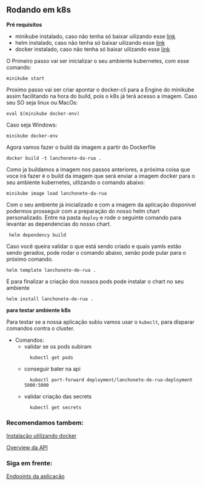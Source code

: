 
## Rodando em k8s

**Pré requisitos**
- minikube instalado, caso não tenha só baixar uilizando esse [link](https://minikube.sigs.k8s.io/docs/start/)
- helm instalado, caso não tenha só baixar uilizando esse [link](https://helm.sh/docs/intro/install/)
- docker instalado, caso não tenha só baixar uilizando esse [link](https://docs.docker.com/engine/install/)  

O Primeiro passo vai ser inicializar o seu ambiente kubernetes, com esse comando:
```shell
minikube start
```

Proximo passo vai ser criar apontar o docker-cli para a Engine do minikube assim facilitando na hora do build, pois o k8s já terá acesso a imagem. 
Caso seu SO seja linux ou MacOs:
```shell
eval $(minikube docker-env)
```
Caso seja Windows:
```shell
minikube docker-env
```  

Agora vamos fazer o build da imagem a partir do Dockerfile
```shell
docker build -t lanchonete-da-rua .
```
    
Como ja buildamos a imagem nos passos anteriores, a próxima coisa que voce irá fazer é o build da imagem que será enviar a imagem docker para o seu ambiente kubernetes, utlizando o comando abaixo:
```shell
minikube image load lanchonete-da-rua
```

Com o seu ambiente já inicializado e com a imagem da aplicação disponivel podermos prosseguir com a preparação do nosso helm chart personalizado. Entre na pasta `deploy` e rode o seguinte comando para levantar as dependencias do nosso chart.
``` shell
 helm dependency build
```

Caso você queira validar o que está sendo criado e quais yamls estão sendo gerados, pode rodar o comando abaixo, senão pode pular para o próximo comando.
```shell
helm template lanchonete-de-rua .
```

E para finalizar a criação dos nossos pods pode instalar o chart no seu ambiente
```shell
helm install lanchonete-de-rua .
```
**para testar ambiente k8s**

Para testar se a nossa aplicação subiu vamos usar o `kubeclt`, para disparar comandos contra o cluster.

* Comandos: 
    - validar se os pods subiram
      ```shell
        kubectl get pods
      ```
    - conseguir bater na api
      ```shell
        kubectl port-forward deployment/lanchonete-de-rua-deployment 5000:5000
      ```
    - validar criação das secrets
      ```shell
        kubectl get secrets
      ```


### Recomendamos tambem:
[Instalação utilizando docker](./Docker.md)

[Overview da API](../overview.md)

### Siga em frente:
[Endpoints da aplicação](../endpoints/endpoints.md)